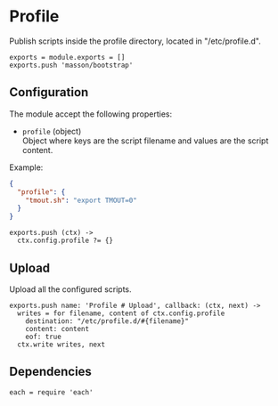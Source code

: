 
# Profile

Publish scripts inside the profile directory, located in "/etc/profile.d".

    exports = module.exports = []
    exports.push 'masson/bootstrap'

## Configuration

The module accept the following properties:

*   `profile` (object)   
    Object where keys are the script filename and values are the script
    content.    

Example:

```json
{
  "profile": {
    "tmout.sh": "export TMOUT=0"
  }
}
```

    exports.push (ctx) ->
      ctx.config.profile ?= {}

## Upload

Upload all the configured scripts.

    exports.push name: 'Profile # Upload', callback: (ctx, next) ->
      writes = for filename, content of ctx.config.profile
        destination: "/etc/profile.d/#{filename}"
        content: content
        eof: true
      ctx.write writes, next

## Dependencies

    each = require 'each'
